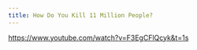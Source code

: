 ```yaml
---
title: How Do You Kill 11 Million People? 
---
```



https://www.youtube.com/watch?v=F3EgCFlQcyk&t=1s